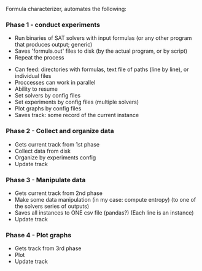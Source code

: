 Formula characterizer, automates the following:

### Phase 1 - conduct experiments
- Run binaries of SAT solvers with input formulas
 (or any other program that produces output; generic)
- Saves 'formula.out' files to disk (by the actual program, or by script)
- Repeat the process

* Can feed: directories with formulas, text file of paths (line by line), or individual files
* Proccesses can work in parallel
* Ability to resume
* Set solvers by config files
* Set experiments by config files (multiple solvers)
* Plot graphs by config files
* Saves track: some record of the current instance

### Phase 2 - Collect and organize data
- Gets current track from 1st phase
- Collect data from disk
- Organize by experiments config
- Update track

### Phase 3 - Manipulate data
- Gets current track from 2nd phase
- Make some data manipulation (in my case: compute entropy) 
 (to one of the solvers series of outputs)
- Saves all instances to ONE csv file (pandas?)
 (Each line is an instance)
- Update track

### Phase 4 - Plot graphs
- Gets track from 3rd phase
- Plot
- Update track



